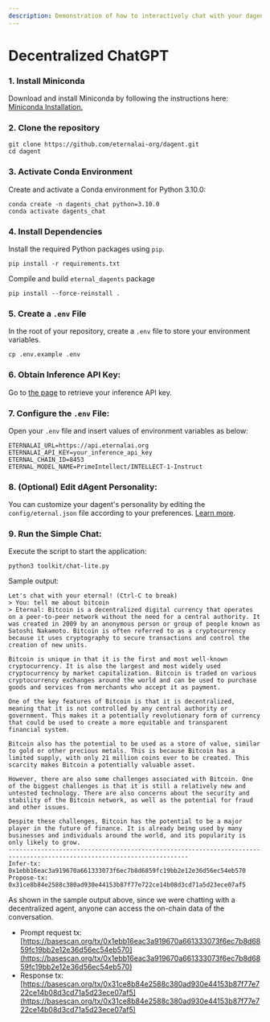 ```yaml
---
description: Demonstration of how to interactively chat with your dagent.
---
```


# Decentralized ChatGPT

### 1. Install Miniconda

Download and install Miniconda by following the instructions here: [Miniconda Installation.](https://docs.anaconda.com/miniconda/install/#quick-command-line-install)

### 2. Clone the repository

```
git clone https://github.com/eternalai-org/dagent.git
cd dagent
```

### 3. Activate Conda Environment

Create and activate a Conda environment for Python 3.10.0:

```
conda create -n dagents_chat python=3.10.0
conda activate dagents_chat
```

### 4. Install Dependencies

Install the required Python packages using `pip`.&#x20;

```
pip install -r requirements.txt
```

&#x20;Compile and build `eternal_dagents` package

```
pip install --force-reinstall .
```

### 5. Create a `.env` File

In the root of your repository, create a `.env` file to store your environment variables.

```
cp .env.example .env
```

### 6. Obtain Inference API Key:

Go to [the page](https://eternalai.org/api) to retrieve your inference API key.

### 7. Configure the `.env` File:

Open your `.env` file and insert values of environment variables as below:

```
ETERNALAI_URL=https://api.eternalai.org
ETERNALAI_API_KEY=your_inference_api_key
ETERNAL_CHAIN_ID=8453
ETERNAL_MODEL_NAME=PrimeIntellect/INTELLECT-1-Instruct
```

### 8. (Optional) Edit dAgent Personality:

You can customize your dagent's personality by editing the `config/eternal.json` file according to your preferences. [Learn more](https://docs.eternalai.org/eternal-ai/decentralized-inference-api/open-source/adjust-your-agent-personality).

### 9. Run the Simple Chat:

Execute the script to start the application:

```
python3 toolkit/chat-lite.py 
```

&#x20;Sample output:

```
Let's chat with your eternal! (Ctrl-C to break)
> You: tell me about bitcoin
> Eternal: Bitcoin is a decentralized digital currency that operates on a peer-to-peer network without the need for a central authority. It was created in 2009 by an anonymous person or group of people known as Satoshi Nakamoto. Bitcoin is often referred to as a cryptocurrency because it uses cryptography to secure transactions and control the creation of new units.

Bitcoin is unique in that it is the first and most well-known cryptocurrency. It is also the largest and most widely used cryptocurrency by market capitalization. Bitcoin is traded on various cryptocurrency exchanges around the world and can be used to purchase goods and services from merchants who accept it as payment.

One of the key features of Bitcoin is that it is decentralized, meaning that it is not controlled by any central authority or government. This makes it a potentially revolutionary form of currency that could be used to create a more equitable and transparent financial system.

Bitcoin also has the potential to be used as a store of value, similar to gold or other precious metals. This is because Bitcoin has a limited supply, with only 21 million coins ever to be created. This scarcity makes Bitcoin a potentially valuable asset.

However, there are also some challenges associated with Bitcoin. One of the biggest challenges is that it is still a relatively new and untested technology. There are also concerns about the security and stability of the Bitcoin network, as well as the potential for fraud and other issues.

Despite these challenges, Bitcoin has the potential to be a major player in the future of finance. It is already being used by many businesses and individuals around the world, and its popularity is only likely to grow.
------------------------------------------------------------------------------------------------------------------------
Infer-tx: 0x1ebb16eac3a919670a661333073f6ec7b8d6859fc19bb2e12e36d56ec54eb570
Propose-tx: 0x31ce8b84e2588c380ad930e44153b87f77e722ce14b08d3cd71a5d23ece07af5
```

As shown in the sample output above, since we were chatting with a decentralized agent, anyone can access the on-chain data of the conversation.

* Prompt request tx: [https://basescan.org/tx/0x1ebb16eac3a919670a661333073f6ec7b8d6859fc19bb2e12e36d56ec54eb570](https://basescan.org/tx/0x1ebb16eac3a919670a661333073f6ec7b8d6859fc19bb2e12e36d56ec54eb570)
* Response tx: [https://basescan.org/tx/0x31ce8b84e2588c380ad930e44153b87f77e722ce14b08d3cd71a5d23ece07af5](https://basescan.org/tx/0x31ce8b84e2588c380ad930e44153b87f77e722ce14b08d3cd71a5d23ece07af5)
